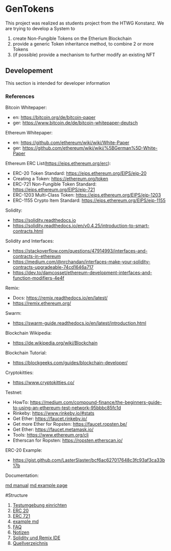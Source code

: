 # GenTokens
This project was realized as students project from the HTWG Konstanz. We are trying to develop a System to 
1) create Non-Fungible Tokens on the Etherium Blockchain
2) provide a generic Token inheritance method, to combine 2 or more Tokens
3) (if possible) provide a mechanism to further modify an existing NFT

## Developement
This section is intended for developer information

### References

Bitcoin Whitepaper:
- en: https://bitcoin.org/de/bitcoin-paper
- ger: https://www.bitcoin.de/de/bitcoin-whitepaper-deutsch

Ethereum Whitepaper:
- en: https://github.com/ethereum/wiki/wiki/White-Paper
- ger: https://github.com/ethereum/wiki/wiki/%5BGerman%5D-White-Paper

Ethereum ERC List(https://eips.ethereum.org/erc):
- ERC-20 Token Standard: https://eips.ethereum.org/EIPS/eip-20
- Creating a Token: https://ethereum.org/token
- ERC-721 Non-Fungible Token Standard: https://eips.ethereum.org/EIPS/eip-721
- ERC-1203 Multi-Class Token: https://eips.ethereum.org/EIPS/eip-1203
- ERC-1155 Crypto Item Standard: https://eips.ethereum.org/EIPS/eip-1155

Solidity:
- https://solidity.readthedocs.io
- https://solidity.readthedocs.io/en/v0.4.25/introduction-to-smart-contracts.html

Solidity and Interfaces:
- https://stackoverflow.com/questions/47914993/interfaces-and-contracts-in-ethereum
- https://medium.com/@nrchandan/interfaces-make-your-solidity-contracts-upgradeable-74cd1646a717
- https://dev.to/damcosset/ethereum-development-interfaces-and-function-modifiers-4e4f

Remix:
- Docs: https://remix.readthedocs.io/en/latest/
- https://remix.ethereum.org/

Swarm:
- https://swarm-guide.readthedocs.io/en/latest/introduction.html

Blockchain Wikipedia:
- https://de.wikipedia.org/wiki/Blockchain

Blockchain Tutorial:
- https://blockgeeks.com/guides/blockchain-developer/

Cryptokitties:
- https://www.cryptokitties.co/

Testnet:
- HowTo: https://medium.com/compound-finance/the-beginners-guide-to-using-an-ethereum-test-network-95bbbc85fc1d
- Rinkeby: https://www.rinkeby.io/#stats
- Get Ether: https://faucet.rinkeby.io/
- Get more Ether for Ropsten: https://faucet.ropsten.be/
- Get Ether: https://faucet.metamask.io/
- Tools: https://www.ethereum.org/cli
- Etherscan for Ropsten: https://ropsten.etherscan.io/

ERC-20 Example:
- https://gist.github.com/LasterSlaster/bcf6ac627017648c3fc93af3ca33b17b

Documentation:

[md manual](https://github.com/adam-p/markdown-here/wiki/Markdown-Cheatsheet)
[md example page](./documentation/example.md)

#Structure

1. [Testumgebung einrichten](./documentation/enviroment.md)
2. [ERC 20](./documentation/erc20.md)
3. [ERC 721](./documentation/erc721.md)
4. [example md](./documentation/example.md)
5. [FAQ](./documentation/faq.md)
6. [Notizen](./documentation/notices.md)
7. [Solidity und Remix IDE](./documentation/solidity.md)
8. [Quellverzeichnis](./documentation/sources.md)


